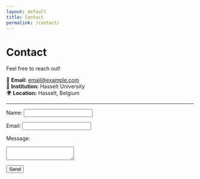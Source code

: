```yaml
---
layout: default
title: Contact
permalink: /contact/
---
```


# Contact

Feel free to reach out!

📧 **Email:** [email@example.com](mailto:stephan.bruns@uhasselt.be)  
🏢 **Institution:** Hasselt University  
🌍 **Location:** Hasselt, Belgium  

---
<form action="https://formspree.io/f/yourformid" method="POST">
  <label for="name">Name:</label>
  <input type="text" name="name" required>

  <label for="email">Email:</label>
  <input type="email" name="email" required>

  <label for="message">Message:</label>
  <textarea name="message" required></textarea>

  <button type="submit">Send</button>
</form>

